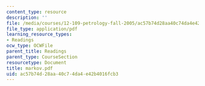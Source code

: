 ```yaml
---
content_type: resource
description: ''
file: /media/courses/12-109-petrology-fall-2005/ac57b74d28aa40c74da4e42b4016fcb3_markov.pdf
file_type: application/pdf
learning_resource_types:
- Readings
ocw_type: OCWFile
parent_title: Readings
parent_type: CourseSection
resourcetype: Document
title: markov.pdf
uid: ac57b74d-28aa-40c7-4da4-e42b4016fcb3
---
```


